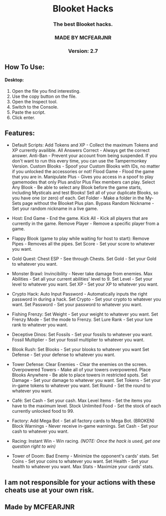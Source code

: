 <h1 align="center">Blooket Hacks</h1>
<h3 align="center">The best Blooket hacks.</h3>
<h3 align="center">MADE BY MCFEARJNR</h3>
<h3 align="center">Version: 2.7

## How To Use:
#### Desktop: 
1. Open the file you find interesting.
2. Use the copy button on the file.
3. Open the Inspect tool.
4. Switch to the Console.
5. Paste the script.
6. Click enter.

## Features:

- Default Scripts:
Add Tokens and XP</a> - Collect the maximum Tokens and XP currently availible.
All Answers Correct</a> - Always get the correct answer.
Anti-Ban</a> - Prevent your account from being suspended. If you don't want to run this every time, you can use the Tampermonkey Version.
Custom Blooks</a> - Spoof your Custom Blooks with IDs, no matter if you unlocked the accessories or not!
Flood Game</a> - Flood the game that you are in.
Manipulate Plus</a> - Gives you access in a spoof to play gamemodes that only Plus and/or Plus Flex members can play.
Select Any Blook</a> - Be able to select any Blook before the game starts, including Mysticals and test Blooks!
Sell all of your duplicate Blooks, so you have one (or zero) of each.
Get Folder</a> - Make a folder in the My-Sets page without the Blooket Plus plan.
Bypass Random Nickname</a> - Set your random nickname in a live game.


- Host:
End Game</a> - End the game.
Kick All</a> - Kick all players that are currently in the game.
Remove Player</a> - Remove a specific player from a game.


- Flappy Blook (game to play while waiting for host to start):
Remove Pipes</a> - Removes all the pipes.
Set Score</a> - Set your score to whatever you want.


- Gold Quest:
Chest ESP</a> - See through Chests.
Set Gold</a> - Set your Gold to whatever you want.


- Monster Brawl:
Invincibility</a> - Never take damage from enemies.
Max Abilities</a> - Set all your current abilities' level to 9.
Set Level</a> - Set your level to whatever you want.
Set XP</a> - Set your XP to whatever you want.


- Crypto Hack:
Auto Input Password</a> - Automatically inputs the right password in during a hack.
Set Crypto</a> - Set your crypto to whatever you want.
Set Password</a> - Set your password to whatever you want.


- Fishing Frenzy:
Set Weight</a> - Set your weight to whatever you want.
Set Frenzy Mode</a> - Set the mode to Frenzy.
Set Lure Rank</a> - Set your lure rank to whatever you want.


- Deceptive Dinos:
Set Fossils</a> - Set your fossils to whatever you want.
Fossil Multiplier</a> - Set your fossil multiplier to whatever you want.


- Blook Rush:
Set Blooks</a> - Set your blooks to whatever you want
Set Defense</a> - Set your defense to whatever you want.


- Tower Defense:
Clear Enemies</a> - Clear the enemies on the screen.
Overpowered Towers</a> - Make all of your towers overpowered.
Place Blooks Anywhere</a> - Be able to place towers in restricted spots.
Set Damage</a> - Set your damage to whatever you want.
Set Tokens</a> - Set your in-game tokens to whatever you want.
Set Round</a> - Set the round to whatever you want.


- Café:
Set Cash</a> - Set your cash.
Max Level Items</a> - Set the items you have to the maximum level.
Stock Unlimited Food</a> - Set the stock of each currently unlocked food to 99.


- Factory:
Add Mega Bot</a> - Set all factory cards to Mega Bot. (BROKEN)
Block Warnings</a> - Never receive in-game warnings.
Set Cash</a> - Set your cash to whatever you want.


- Racing:
Instant Win</a> - Win racing. <I>(NOTE: Once the hack is used, get one question right to win)</I>


- Tower of Doom:
Bad Enemy</a> - Minimize the opponent's cards' stats.
Set Coins</a> - Set your coins to whatever you want.
Set Health</a> - Set your health to whatever you want.
Max Stats</a> - Maximize your cards' stats.


## I am not responsible for your actions with these cheats use at your own risk.


## Made by MCFEARJNR

